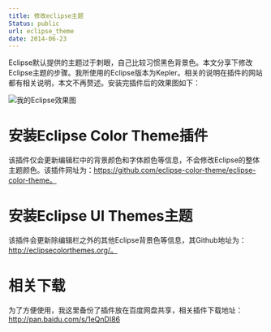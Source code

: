 ```yaml
---
title: 修改eclipse主题
Status: public
url: eclipse_theme
date: 2014-06-23
---
```


Eclipse默认提供的主题过于刺眼，自己比较习惯黑色背景色。本文分享下修改Eclipse主题的步骤。我所使用的Eclipse版本为Kepler。相关的说明在插件的网站都有相关说明，本文不再赘述。安装完插件后的效果图如下：

![我的Eclipse效果图](http://kuring.qiniudn.com/eclipse_theme.png)

# 安装Eclipse Color Theme插件

该插件仅会更新编辑栏中的背景颜色和字体颜色等信息，不会修改Eclipse的整体主题颜色。该插件网址为：https://github.com/eclipse-color-theme/eclipse-color-theme。

# 安装Eclipse UI Themes主题

该插件会更新除编辑栏之外的其他Eclipse背景色等信息，其Github地址为：http://eclipsecolorthemes.org/。

# 相关下载

为了方便使用，我这里备份了插件放在百度网盘共享，相关插件下载地址：http://pan.baidu.com/s/1eQnDI86

